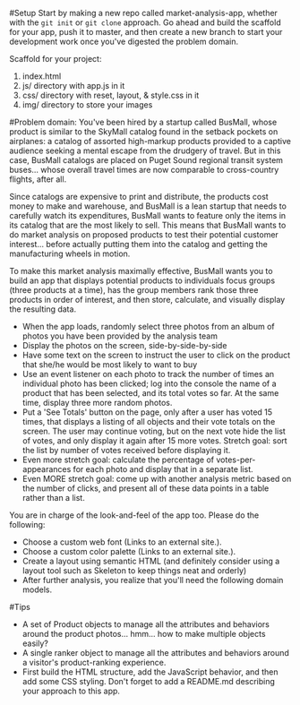 #Setup
Start by making a new repo called market-analysis-app, whether with the `git init` or `git clone` approach. Go ahead and build the scaffold for your app, push it to master, and then create a new branch to start your development work once you've digested the problem domain.

Scaffold for your project:
1. index.html
2. js/ directory with app.js in it
3. css/ directory with reset, layout, &amp; style.css in it
4. img/ directory to store your images

#Problem domain:
You've been hired by a startup called BusMall, whose product is similar to the SkyMall catalog found in the setback pockets on airplanes: a catalog of assorted high-markup products provided to a captive audience seeking a mental escape from the drudgery of travel. But in this case, BusMall catalogs are placed on Puget Sound regional transit system buses... whose overall travel times are now comparable to cross-country flights, after all.

Since catalogs are expensive to print and distribute, the products cost money to make and warehouse, and BusMall is a lean startup that needs to carefully watch its expenditures, BusMall wants to feature only the items in its catalog that are the most likely to sell. This means that BusMall wants to do market analysis on proposed products to test their potential customer interest... before actually putting them into the catalog and getting the manufacturing wheels in motion.

To make this market analysis maximally effective, BusMall wants you to build an app that displays potential products to individuals focus groups (three products at a time), has the group members rank those three products in order of interest, and then store, calculate, and visually display the resulting data.

- When the app loads, randomly select three photos from an album of photos you have been provided by the analysis team
- Display the photos on the screen, side-by-side-by-side
- Have some text on the screen to instruct the user to click on the product that she/he would be most likely to want to buy
- Use an event listener on each photo to track the number of times an individual photo has been clicked; log into the console the name of a product that has been selected, and its total votes so far. At the same time, display three more random photos.
- Put a 'See Totals' button on the page, only after a user has voted 15 times, that displays a listing of all objects and their vote totals on the screen. The user may continue voting, but on the next vote hide the list of votes, and only display it again after 15 more votes. Stretch goal: sort the list by number of votes received before displaying it.
- Even more stretch goal: calculate the percentage of votes-per-appearances for each photo and display that in a separate list.
- Even MORE stretch goal: come up with another analysis metric based on the number of clicks, and present all of these data points in a table rather than a list.

You are in charge of the look-and-feel of the app too. Please do the following:
- Choose a custom web font (Links to an external site.).
- Choose a custom color palette (Links to an external site.).
- Create a layout using semantic HTML (and definitely consider using a layout tool such as Skeleton to keep things neat and orderly)
- After further analysis, you realize that you'll need the following domain models.

#Tips
- A set of Product objects to manage all the attributes and behaviors around the product photos... hmm... how to make multiple objects easily?
- A single ranker object to manage all the attributes and behaviors around a visitor's product-ranking experience.
- First build the HTML structure, add the JavaScript behavior, and then add some CSS styling. Don't forget to add a README.md describing your approach to this app.
